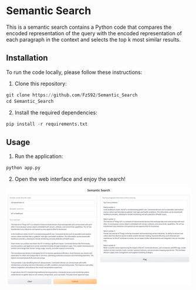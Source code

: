 # Semantic Search

This is a semantic search contains a Python code that compares the encoded representation of the query with the encoded representation of each paragraph in the context and selects the top k most similar results.

## Installation

To run the code locally, please follow these instructions:

1. Clone this repository:

```python
git clone https://github.com/FzS92/Semantic_Search
cd Semantic_Search
```
2. Install the required dependencies:
```python
pip install -r requirements.txt
```

## Usage
1. Run the application:
```python
python app.py
```
2. Open the web interface and enjoy the search! 

![App Screenshot](./screenshots/app_screenshot.png)
